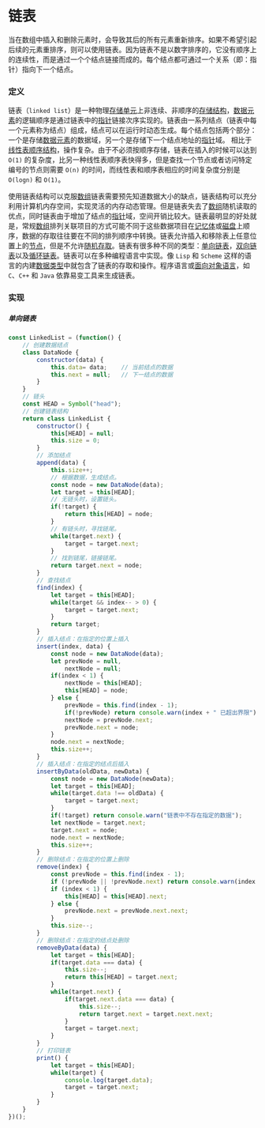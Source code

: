 # 链表

当在数组中插入和删除元素时，会导致其后的所有元素重新排序。如果不希望引起后续的元素重排序，则可以使用链表。因为链表不是以数字排序的，它没有顺序上的连续性，而是通过一个个结点链接而成的。每个结点都可通过一个关系（即：指针）指向下一个结点。



### 定义

链表（`linked list`）是一种物理[存储单元](https://baike.baidu.com/item/存储单元/8727749?fromModule=lemma_inlink)上非连续、非顺序的[存储结构](https://baike.baidu.com/item/存储结构/350782?fromModule=lemma_inlink)，[数据元素](https://baike.baidu.com/item/数据元素/715313?fromModule=lemma_inlink)的逻辑顺序是通过链表中的[指针](https://baike.baidu.com/item/指针/2878304?fromModule=lemma_inlink)链接次序实现的。链表由一系列结点（链表中每一个元素称为结点）组成，结点可以在运行时动态生成。每个结点包括两个部分：一个是存储[数据元素](https://baike.baidu.com/item/数据元素?fromModule=lemma_inlink)的数据域，另一个是存储下一个结点地址的[指针](https://baike.baidu.com/item/指针/2878304?fromModule=lemma_inlink)域。 相比于[线性表](https://baike.baidu.com/item/线性表/3228081?fromModule=lemma_inlink)[顺序结构](https://baike.baidu.com/item/顺序结构/9845234?fromModule=lemma_inlink)，操作复杂。由于不必须按顺序存储，链表在插入的时候可以达到 `O(1)` 的复杂度，比另一种线性表顺序表快得多，但是查找一个节点或者访问特定编号的节点则需要 `O(n)` 的时间，而线性表和顺序表相应的时间复杂度分别是 `O(logn)` 和 `O(1)`。

使用链表结构可以克服[数组](https://baike.baidu.com/item/数组/3794097?fromModule=lemma_inlink)链表需要预先知道数据大小的缺点，链表结构可以充分利用计算机内存空间，实现灵活的内存动态管理。但是链表失去了[数组](https://baike.baidu.com/item/数组/3794097?fromModule=lemma_inlink)随机读取的优点，同时链表由于增加了结点的[指针](https://baike.baidu.com/item/指针/2878304?fromModule=lemma_inlink)域，空间开销比较大。链表最明显的好处就是，常规[数组](https://baike.baidu.com/item/数组/3794097?fromModule=lemma_inlink)排列关联项目的方式可能不同于这些数据项目在[记忆体](https://baike.baidu.com/item/记忆体/3029693?fromModule=lemma_inlink)或[磁盘](https://baike.baidu.com/item/磁盘/2842227?fromModule=lemma_inlink)上顺序，数据的存取往往要在不同的排列顺序中转换。链表允许插入和移除表上任意位置上的[节点](https://baike.baidu.com/item/节点/865052?fromModule=lemma_inlink)，但是不允许[随机存取](https://baike.baidu.com/item/随机存取/4610937?fromModule=lemma_inlink)。链表有很多种不同的类型：[单向链表](https://baike.baidu.com/item/单向链表/8671935?fromModule=lemma_inlink)，[双向链表](https://baike.baidu.com/item/双向链表/2968731?fromModule=lemma_inlink)以及[循环链表](https://baike.baidu.com/item/循环链表/3228465?fromModule=lemma_inlink)。链表可以在多种编程语言中实现。像 `Lisp` 和 `Scheme` 这样的语言的内建[数据类型](https://baike.baidu.com/item/数据类型/10997964?fromModule=lemma_inlink)中就包含了链表的存取和操作。程序语言或[面向对象语言](https://baike.baidu.com/item/面向对象语言?fromModule=lemma_inlink)，如 `C`、`C++` 和 `Java` 依靠易变工具来生成链表。



### 实现

##### 单向链表

```js
const LinkedList = (function() {
    // 创建数据结点
    class DataNode {
        constructor(data) {
            this.data= data; 	// 当前结点的数据
            this.next = null; 	// 下一结点的数据
        }
    }
    // 链头
    const HEAD = Symbol("head");
    // 创建链表结构
    return class LinkedList {
        constructor() {
            this[HEAD] = null;
            this.size = 0;
        }
        // 添加结点
        append(data) {
            this.size++;
            // 根据数据，生成结点。
            const node = new DataNode(data); 
            let target = this[HEAD];
            // 无链头时，设置链头。
            if(!target) {
                return this[HEAD] = node; 
            }
            // 有链头时，寻找链尾。
            while(target.next) {
                target = target.next;
            }
            // 找到链尾，链接链尾。
            return target.next = node;
        }
        // 查找结点
        find(index) {
            let target = this[HEAD];
            while(target && index-- > 0) {
                target = target.next;
            }
            return target;
        }
        // 插入结点：在指定的位置上插入
        insert(index, data) {
            const node = new DataNode(data);
            let prevNode = null,
                nextNode = null;
            if(index < 1) {
                nextNode = this[HEAD];
                this[HEAD] = node;
            } else {
                prevNode = this.find(index - 1);
                if(!prevNode) return console.warn(index + " 已超出界限");
                nextNode = prevNode.next;
                prevNode.next = node;
            }
            node.next = nextNode;
            this.size++;
        }
        // 插入结点：在指定的结点后插入
        insertByData(oldData, newData) {
            const node = new DataNode(newData);
            let target = this[HEAD];
            while(target.data !== oldData) {
                target = target.next;
            }
            if(!target) return console.warn("链表中不存在指定的数据");
            let nextNode = target.next;
            target.next = node;
            node.next = nextNode;
            this.size++;
        }
        // 删除结点：在指定的位置上删除
        remove(index) {
            const prevNode = this.find(index - 1);
            if (!prevNode || !prevNode.next) return console.warn(index + " 已超出边界");
            if (index < 1) {
                this[HEAD] = this[HEAD].next;
            } else {
                prevNode.next = prevNode.next.next;
            }
            this.size--;
        }
        // 删除结点：在指定的结点处删除
        removeByData(data) {
            let target = this[HEAD];
            if(target.data === data) {
                this.size--;
                return this[HEAD] = target.next;
            }
            while(target.next) {
                if(target.next.data === data) {
                    this.size--;
                    return target.next = target.next.next;
                }
                target = target.next;
            }
        }
        // 打印链表
        print() {
            let target = this[HEAD];
            while(target) {
                console.log(target.data);
                target = target.next;
            }
        }
    }
})();
```









